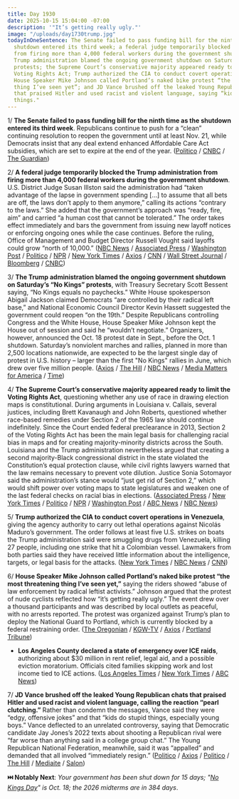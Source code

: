 ```yaml
---
title: Day 1930
date: 2025-10-15 15:04:00 -07:00
description: '"It’s getting really ugly."'
image: "/uploads/day1730trump.jpg"
todayInOneSentence: The Senate failed to pass funding bill for the ninth time as the
  shutdown entered its third week; a federal judge temporarily blocked the Trump administration
  from firing more than 4,000 federal workers during the government shutdown; the
  Trump administration blamed the ongoing government shutdown on Saturday’s “No Kings”
  protests; the Supreme Court’s conservative majority appeared ready to limit the
  Voting Rights Act; Trump authorized the CIA to conduct covert operations in Venezuela;
  House Speaker Mike Johnson called Portland’s naked bike protest “the most threatening
  thing I’ve seen yet”; and JD Vance brushed off the leaked Young Republican chats
  that praised Hitler and used racist and violent language, saying “kids do stupid
  things."
---
```


1/ **The Senate failed to pass funding bill for the ninth time as the shutdown entered its third week**. Republicans continue to push for a “clean” continuing resolution to reopen the government until at least Nov. 21, while Democrats insist that any deal extend enhanced Affordable Care Act subsidies, which are set to expire at the end of the year. ([Politico](https://www.politico.com/live-updates/2025/10/15/congress/senate-fails-for-ninth-time-to-advance-government-funding-plan-00609842) / [CNBC](https://www.cnbc.com/2025/10/15/government-shutdown-funding-bill-vote-aca.html) / [The Guardian](https://www.theguardian.com/us-news/2025/oct/14/house-speaker-mike-johnson-shutdown))

2/ **A federal judge temporarily blocked the Trump administration from firing more than 4,000 federal workers during the government shutdown**. U.S. District Judge Susan Illston said the administration had “taken advantage of the lapse in government spending \[...\] to assume that all bets are off, the laws don’t apply to them anymore,” calling its actions “contrary to the laws.” She added that the government’s approach was “ready, fire, aim” and carried “a human cost that cannot be tolerated.” The order takes effect immediately and bars the government from issuing new layoff notices or enforcing ongoing ones while the case continues. Before the ruling, Office of Management and Budget Director Russell Vought said layoffs could grow “north of 10,000.” ([NBC News](https://www.nbcnews.com/politics/politics-news/judge-blocks-trumps-shutdown-layoffs-calling-illegal-rcna237837) / [Associated Press](https://apnews.com/article/government-shutdown-layoffs-trump-unions-b312b3ca77cbdbc72e778ece3b2cbffc) / [Washington Post](https://www.washingtonpost.com/politics/2025/10/15/trump-administration-shutdown-layoffs/) / [Politico](https://www.politico.com/news/2025/10/15/trump-administration-layoffs-order-00609833) / [NPR](https://www.npr.org/2025/10/15/nx-s1-5574111/government-shutdown-federal-employees-congress-rif) / [New York Times](https://www.nytimes.com/2025/10/15/us/politics/government-shutdown-trump-layoffs-unions.html) / [Axios](https://www.axios.com/2025/10/15/federal-layoffs-russell-vought-government-shutdown) / [CNN](https://www.cnn.com/2025/10/15/politics/federal-worker-layoffs-shutdown-judge-unlawful) / [Wall Street Journal](https://www.wsj.com/politics/policy/judge-blocks-trump-layoffs-government-shutdown-636cb707) / [Bloomberg](https://www.bloomberg.com/news/articles/2025-10-15/judge-blocks-federal-firings-during-government-shutdown-for-now) / [CNBC](https://www.cnbc.com/2025/10/15/trump-government-shutdown-jobs-vought.html))

3/ **The Trump administration blamed the ongoing government shutdown on Saturday’s “No Kings” protests**, with Treasury Secretary Scott Bessent saying, “No Kings equals no paychecks.” White House spokesperson Abigail Jackson claimed Democrats “are controlled by their radical left base,” and National Economic Council Director Kevin Hassett suggested the government could reopen “on the 19th.” Despite Republicans controlling Congress and the White House, House Speaker Mike Johnson kept the House out of session and said he “wouldn’t negotiate.” Organizers, however, announced the Oct. 18 protest date in Sept., before the Oct. 1 shutdown. Saturday’s nonviolent marches and rallies, planned in more than 2,500 locations nationwide, are expected to be the largest single day of protest in U.S. history – larger than the first "No Kings" rallies in June, which drew over five million people. ([Axios](https://www.axios.com/2025/10/15/gops-latest-government-shutdown-scapegoat-no-kings-protests) / [The Hill](https://thehill.com/homenews/5554646-no-kings-day-protests-ezra-levin/) / [NBC News](https://www.nbcnews.com/politics/politics-news/indivisible-predicts-massive-no-kings-turnout-protests-rcna237535) / [Media Matters for America](https://www.mediamatters.org/donald-trump/trump-administration-positioning-upcoming-no-kings-protests-excuse-crushing-dissent) / [Time](https://time.com/7325683/no-kings-protests-oct-18/))

4/ **The Supreme Court’s conservative majority appeared ready to limit the Voting Rights Act**, questioning whether any use of race in drawing election maps is constitutional. During arguments in Louisiana v. Callais, several justices, including Brett Kavanaugh and John Roberts, questioned whether race-based remedies under Section 2 of the 1965 law should continue indefinitely. Since the Court ended federal preclearance in 2013, Section 2 of the Voting Rights Act has been the main legal basis for challenging racial bias in maps and for creating majority-minority districts across the South. Louisiana and the Trump administration nevertheless argued that creating a second majority-Black congressional district in the state violated the Constitution’s equal protection clause, while civil rights lawyers warned that the law remains necessary to prevent vote dilution. Justice Sonia Sotomayor said the administration’s stance would “just get rid of Section 2,” which would shift power over voting maps to state legislatures and weaken one of the last federal checks on racial bias in elections. ([Associated Press](https://apnews.com/article/supreme-court-voting-rights-louisiana-race-963c002fcb8a35afe36b2e14111cb88e) / [New York Times](https://www.nytimes.com/live/2025/10/15/us/supreme-court-voting-rights) / [Politico](https://www.politico.com/news/2025/10/15/supreme-court-voting-rights-act-argument-00609187) / [NPR](https://www.npr.org/2025/10/15/nx-s1-5567801/supreme-court-louisiana-redistricting-voting-rights-act) / [Washington Post](https://www.washingtonpost.com/politics/2025/10/15/supreme-court-voting-rights-act-redistricting-race/) / [ABC News](https://abcnews.go.com/Politics/supreme-court-appears-ready-limit-key-part-voting/story?id=126556613) / [NBC News](https://www.nbcnews.com/politics/supreme-court/supreme-court-voting-rights-act-redistricting-congress-louisiana-rcna237565))

5/ **Trump authorized the CIA to conduct covert operations in Venezuela**, giving the agency authority to carry out lethal operations against Nicolás Maduro’s government. The order follows at least five U.S. strikes on boats the Trump administration said were smuggling drugs from Venezuela, killing 27 people, including one strike that hit a Colombian vessel. Lawmakers from both parties said they have received little information about the intelligence, targets, or legal basis for the attacks. ([New York Times](https://www.nytimes.com/2025/10/15/us/politics/trump-covert-cia-action-venezuela.html) / [NBC News](https://www.nbcnews.com/politics/national-security/members-congress-growing-concerned-lack-information-administration-ven-rcna236921) / [CNN](https://www.cnn.com/2025/10/15/politics/military-strike-drug-boat-colombia))

6/ **House Speaker Mike Johnson called Portland’s naked bike protest “the most threatening thing I’ve seen yet,”** saying the riders showed “abuse of law enforcement by radical leftist activists.” Johnson argued that the protest of nude cyclists reflected how “it’s getting really ugly.” The event drew over a thousand participants and was described by local outlets as peaceful, with no arrests reported. The protest was organized against Trump’s plan to deploy the National Guard to Portland, which is currently blocked by a federal restraining order. ([The Oregonian](https://www.oregonlive.com/portland/2025/10/us-house-speaker-calls-naked-bike-ride-threatening-portland-protesters-dance-it-out-get-caught-up.html) / [KGW-TV](https://www.kgw.com/article/news/local/protests/house-speaker-mike-johnson-calls-portland-naked-bike-riders-most-threatening-thing-hes-seen-yet/283-1b64076a-a00c-4ad4-a952-3eac5ff80833) / [Axios](https://www.axios.com/local/portland/2025/10/14/portland-ice-protest-inflatable-costumes) / [Portland Tribune](https://portlandtribune.com/2025/10/15/video-speaker-johnson-calls-portland-naked-bike-protest-most-threatening-ice-demonstration-yet/))

* **Los Angeles County declared a state of emergency over ICE raids**, authorizing about $30 million in rent relief, legal aid, and a possible eviction moratorium. Officials cited families skipping work and lost income tied to ICE actions. ([Los Angeles Times](https://www.latimes.com/california/story/2025-10-15/l-a-county-declares-state-of-emergency-to-fight-back-against-ice-immigration-raids) / [New York Times](https://www.nytimes.com/2025/10/15/world/americas/los-angeles-emergency-immigration-raids.html) / [ABC News](https://abcnews.go.com/US/los-angeles-county-declares-state-emergency-immigration-raids/story?id=126531481))

7/ **JD Vance brushed off the leaked Young Republican chats that praised Hitler and used racist and violent language, calling the reaction “pearl clutching.”** Rather than condemn the messages, Vance said they were “edgy, offensive jokes” and that “kids do stupid things, especially young boys.” Vance deflected to an unrelated controversy, saying that Democratic candidate Jay Jones’s 2022 texts about shooting a Republican rival were “far worse than anything said in a college group chat.” The Young Republican National Federation, meanwhile, said it was “appalled” and demanded that all involved “immediately resign.” ([Politico](https://www.politico.com/news/2025/10/15/vance-group-chat-young-boys-stupid-things-00609645) / [Axios](https://www.axios.com/2025/10/15/young-republicans-racist-chat-resign-call) / [Politico](https://www.politico.com/news/2025/10/14/its-revolting-more-young-republican-chat-members-out-of-jobs-as-condemnation-intensifies-00608791) / [The Hill](https://thehill.com/homenews/administration/5556321-vance-compares-texts-republicans/) / [Mediaite](https://www.mediaite.com/media/news/college-group-chat-jd-vance-dismisses-pearl-clutching-over-young-republicans-leak-to-attack-jay-jones/) / [Salon](https://www.salon.com/2025/10/15/absolutely-appalled-young-republicans-face-fallout-after-racist-messages-leak/))

**⏭️ Notably Next**: *Your government has been shut down for 15 days; "[No Kings Day](https://www.nokings.org/)" is Oct. 18; the 2026 midterms are in 384 days*.